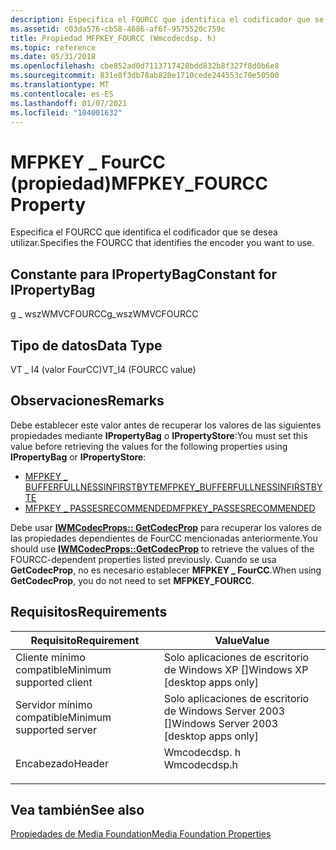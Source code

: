 ```yaml
---
description: Especifica el FOURCC que identifica el codificador que se desea utilizar.
ms.assetid: c03da576-cb58-4686-af6f-9575520c759c
title: Propiedad MFPKEY_FOURCC (Wmcodecdsp. h)
ms.topic: reference
ms.date: 05/31/2018
ms.openlocfilehash: cbe852ad0d7113717428bdd832b8f327f8d0b6e8
ms.sourcegitcommit: 831e8f3db78ab820e1710cede244553c70e50500
ms.translationtype: MT
ms.contentlocale: es-ES
ms.lasthandoff: 01/07/2021
ms.locfileid: "104001632"
---
```

# <a name="mfpkey_fourcc-property"></a><span data-ttu-id="a34e1-103">MFPKEY \_ FourCC (propiedad)</span><span class="sxs-lookup"><span data-stu-id="a34e1-103">MFPKEY\_FOURCC Property</span></span>

<span data-ttu-id="a34e1-104">Especifica el FOURCC que identifica el codificador que se desea utilizar.</span><span class="sxs-lookup"><span data-stu-id="a34e1-104">Specifies the FOURCC that identifies the encoder you want to use.</span></span>

## <a name="constant-for-ipropertybag"></a><span data-ttu-id="a34e1-105">Constante para IPropertyBag</span><span class="sxs-lookup"><span data-stu-id="a34e1-105">Constant for IPropertyBag</span></span>

<span data-ttu-id="a34e1-106">g \_ wszWMVCFOURCC</span><span class="sxs-lookup"><span data-stu-id="a34e1-106">g\_wszWMVCFOURCC</span></span>

## <a name="data-type"></a><span data-ttu-id="a34e1-107">Tipo de datos</span><span class="sxs-lookup"><span data-stu-id="a34e1-107">Data Type</span></span>

<span data-ttu-id="a34e1-108">VT \_ I4 (valor FourCC)</span><span class="sxs-lookup"><span data-stu-id="a34e1-108">VT\_I4 (FOURCC value)</span></span>

## <a name="remarks"></a><span data-ttu-id="a34e1-109">Observaciones</span><span class="sxs-lookup"><span data-stu-id="a34e1-109">Remarks</span></span>

<span data-ttu-id="a34e1-110">Debe establecer este valor antes de recuperar los valores de las siguientes propiedades mediante **IPropertyBag** o **IPropertyStore**:</span><span class="sxs-lookup"><span data-stu-id="a34e1-110">You must set this value before retrieving the values for the following properties using **IPropertyBag** or **IPropertyStore**:</span></span>

-   [<span data-ttu-id="a34e1-111">MFPKEY \_ BUFFERFULLNESSINFIRSTBYTE</span><span class="sxs-lookup"><span data-stu-id="a34e1-111">MFPKEY\_BUFFERFULLNESSINFIRSTBYTE</span></span>](mfpkey-bufferfullnessinfirstbyteproperty.md)
-   [<span data-ttu-id="a34e1-112">MFPKEY \_ PASSESRECOMMENDED</span><span class="sxs-lookup"><span data-stu-id="a34e1-112">MFPKEY\_PASSESRECOMMENDED</span></span>](mfpkey-passesrecommendedproperty.md)

<span data-ttu-id="a34e1-113">Debe usar [**IWMCodecProps:: GetCodecProp**](/windows/desktop/api/wmcodecdsp/nf-wmcodecdsp-iwmcodecprops-getcodecprop) para recuperar los valores de las propiedades dependientes de FourCC mencionadas anteriormente.</span><span class="sxs-lookup"><span data-stu-id="a34e1-113">You should use [**IWMCodecProps::GetCodecProp**](/windows/desktop/api/wmcodecdsp/nf-wmcodecdsp-iwmcodecprops-getcodecprop) to retrieve the values of the FOURCC-dependent properties listed previously.</span></span> <span data-ttu-id="a34e1-114">Cuando se usa **GetCodecProp**, no es necesario establecer **MFPKEY \_ FourCC**.</span><span class="sxs-lookup"><span data-stu-id="a34e1-114">When using **GetCodecProp**, you do not need to set **MFPKEY\_FOURCC**.</span></span>

## <a name="requirements"></a><span data-ttu-id="a34e1-115">Requisitos</span><span class="sxs-lookup"><span data-stu-id="a34e1-115">Requirements</span></span>



| <span data-ttu-id="a34e1-116">Requisito</span><span class="sxs-lookup"><span data-stu-id="a34e1-116">Requirement</span></span> | <span data-ttu-id="a34e1-117">Value</span><span class="sxs-lookup"><span data-stu-id="a34e1-117">Value</span></span> |
|-------------------------------------|-----------------------------------------------------------------------------------------|
| <span data-ttu-id="a34e1-118">Cliente mínimo compatible</span><span class="sxs-lookup"><span data-stu-id="a34e1-118">Minimum supported client</span></span><br/> | <span data-ttu-id="a34e1-119">Solo aplicaciones de escritorio de Windows XP \[\]</span><span class="sxs-lookup"><span data-stu-id="a34e1-119">Windows XP \[desktop apps only\]</span></span><br/>                                             |
| <span data-ttu-id="a34e1-120">Servidor mínimo compatible</span><span class="sxs-lookup"><span data-stu-id="a34e1-120">Minimum supported server</span></span><br/> | <span data-ttu-id="a34e1-121">Solo aplicaciones de escritorio de Windows Server 2003 \[\]</span><span class="sxs-lookup"><span data-stu-id="a34e1-121">Windows Server 2003 \[desktop apps only\]</span></span><br/>                                    |
| <span data-ttu-id="a34e1-122">Encabezado</span><span class="sxs-lookup"><span data-stu-id="a34e1-122">Header</span></span><br/>                   | <dl> <span data-ttu-id="a34e1-123"><dt>Wmcodecdsp. h</dt></span><span class="sxs-lookup"><span data-stu-id="a34e1-123"><dt>Wmcodecdsp.h</dt></span></span> </dl> |



## <a name="see-also"></a><span data-ttu-id="a34e1-124">Vea también</span><span class="sxs-lookup"><span data-stu-id="a34e1-124">See also</span></span>

<dl> <dt>

[<span data-ttu-id="a34e1-125">Propiedades de Media Foundation</span><span class="sxs-lookup"><span data-stu-id="a34e1-125">Media Foundation Properties</span></span>](media-foundation-properties.md)
</dt> </dl>

 

 




